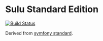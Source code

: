 # Sulu Standard Edition

[![Build Status](https://travis-ci.org/webplates/sulu-standard.svg?branch=master)](https://travis-ci.org/webplates/sulu-standard)

Derived from [symfony standard](https://github.com/webplates/symfony-standard).
